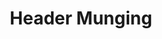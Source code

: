 ---
layout: project
permalink: /header_munging/
title: "Header Munging"
created: "2013"
medium: "Dance"
root: "/assets/01_projects/header_munging/"
bg-video: >
  <iframe src="https://player.vimeo.com/video/249832060" width="640" height="360" frameborder="0" webkitallowfullscreen mozallowfullscreen allowfullscreen></iframe>

description: >
  TBD

collaborators:
  - person: Sophie Zuehl
    role: Choreographer + Dancer

showings:
  - text: Center For Performance Research ~ 2015
  - text: AUNTS ~ 2015
  - text: Dixon Place ~ 2014

press:
  - text: Hyperallergic
    url: https://hyperallergic.com/133757/a-dance-of-digital-shadows/

documentation:
  - "01.gif"
  - <iframe src="https://player.vimeo.com/video/165521236" width="640" height="360" frameborder="0" webkitallowfullscreen mozallowfullscreen allowfullscreen></iframe>
  - <iframe src="https://player.vimeo.com/video/79614962" width="640" height="360" frameborder="0" webkitallowfullscreen mozallowfullscreen allowfullscreen></iframe>
  - <iframe src="https://player.vimeo.com/video/79622684" width="640" height="360" frameborder="0" webkitallowfullscreen mozallowfullscreen allowfullscreen></iframe>
---